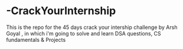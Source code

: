 # -CrackYourInternship
This is the repo for the 45 days crack your intership challenge by Arsh Goyal , in which i'm going to solve and learn DSA questions, CS fundamentals & Projects
